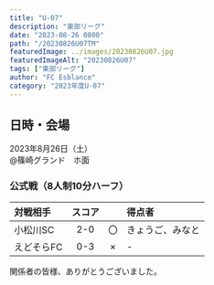 ```yaml
---
title: "U-07"
description: "東部リーグ"
date: "2023-08-26 0800"
path: "/20230826U07TM"
featuredImage: ../images/20230826U07.jpg
featuredImageAlt: "20230826U07"
tags: ["東部リーグ"]
author: "FC Esblanco"
category: "2023年度U-07"
---
```


## 日時・会場

2023年8月26日（土）<br>
@篠崎グランド　ホ面


### 公式戦（8人制10分ハーフ）

| 対戦相手| スコア |   | 得点者  |
|:----|:------:|:-:|:--------|
| 小松川SC | 2-0 | 〇 |きょうご、みなと|
| えどそらFC | 0-3 | × |-|


関係者の皆様、ありがとうございました。